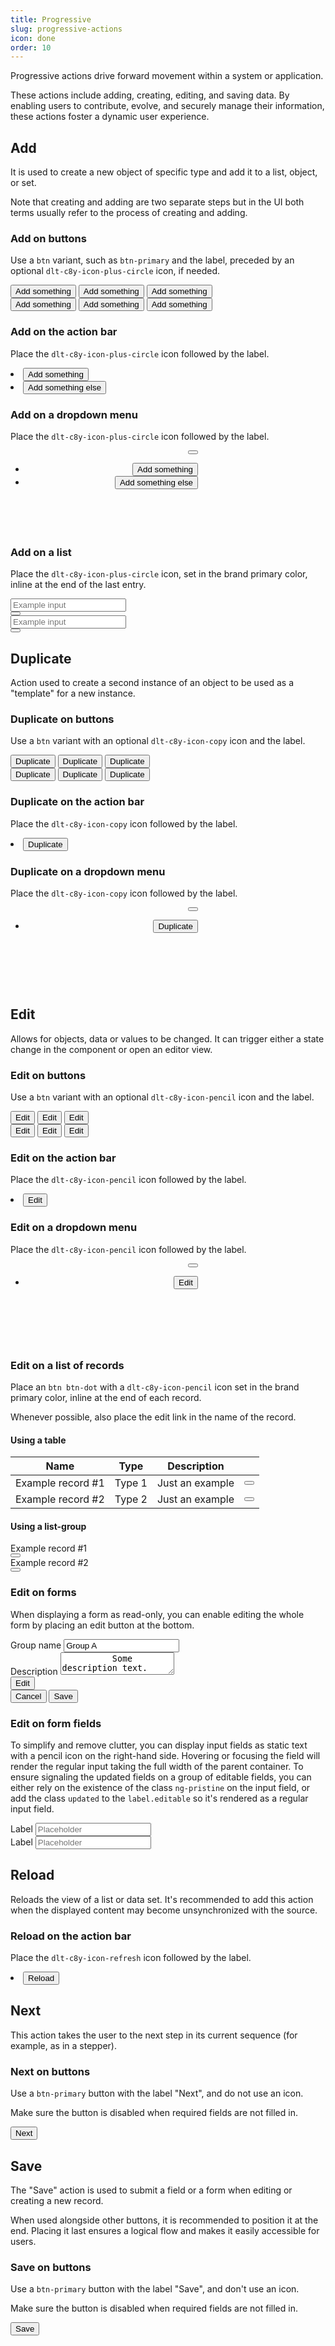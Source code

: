 ```yaml
---
title: Progressive
slug: progressive-actions
icon: done
order: 10
---
```


<!-- markdownlint-disable MD025 -->
<!-- markdownlint-disable MD024 -->
<!-- markdownlint-disable MD033 -->

Progressive actions drive forward movement within a system or application.

These actions include adding, creating, editing, and saving data. By enabling users to
contribute, evolve, and securely manage their information, these actions foster a dynamic user
experience.

## Add

It is used to create a new object of specific type and add it to a list, object, or set.

Note that creating and adding are two separate steps but in the UI both terms usually refer to the
process of creating and adding.

### Add on buttons

Use a `btn` variant, such as `btn-primary` and the label, preceded by an optional
`dlt-c8y-icon-plus-circle` icon, if needed.

<codex-tutorial-example class="c8y-codex-override">
  <div class="container-fluid p-24">
<!-- important -->
<button class="btn btn-link" type="button">
  Add something
</button>
<button class="btn btn-default" type="button">
  Add something
</button>
<button class="btn btn-primary" type="button">
  Add something
</button>
<!-- /important -->
  </div>
  <div class="container-fluid p-24">
<!-- important -->
<button class="btn btn-link" type="button">
  <i c8yIcon="plus-circle"></i>
  Add something
</button>
<button class="btn btn-default" type="button">
  <i c8yIcon="plus-circle"></i>
  Add something
</button>
<button class="btn btn-primary" type="button">
  <i c8yIcon="plus-circle"></i>
  Add something
</button>
<!-- /important -->
  </div>
</codex-tutorial-example>

### Add on the action bar

Place the `dlt-c8y-icon-plus-circle` icon followed by the label.

<codex-tutorial-example class="c8y-codex-override">
  <div class="container-fluid p-24">
    <div class="c8y-ui-action-bar p-static p-r-24 p-l-24">
      <div class="navbar-nav navbar-right">
        <li>
  <!-- important -->
  <button class="btn btn-link">
    <i class="dlt-c8y-icon-plus-circle"></i>
    Add something
  </button>
  <!-- /important -->
        </li>
        <li>
          <button class="btn btn-link">
            <i class="dlt-c8y-icon-plus-circle"></i>
            Add something else
          </button>
        </li>
      </div>
    </div>
  </div>
</codex-tutorial-example>

### Add on a dropdown menu

Place the `dlt-c8y-icon-plus-circle` icon followed by the label.

<codex-tutorial-example class="c8y-codex-override">
  <div class="container-fluid p-24">
    <div style="min-height: 130px; max-width: 300px; text-align: right;">
      <!-- important -->
      <div class="dropdown open">
        <button class="dropdown-toggle c8y-dropdown">
          <i c8yIcon="ellipsis-v"></i>
        </button>
  <!-- important -->
  <ul class="dropdown-menu dropdown-menu-right">
    <li>
      <button>
        <i c8yIcon="plus-circle"></i>
        Add something
      </button>
    </li>
    <li>
      <button>
        <i c8yIcon="plus-circle"></i>
        Add something else
      </button>
    </li>
  </ul>
  <!-- /important -->
      </div>
      <!-- /important -->
    </div>
  </div>
</codex-tutorial-example>

### Add on a list

Place the `dlt-c8y-icon-plus-circle` icon, set in the brand primary color, inline at the end of the last entry.

<codex-tutorial-example class="c8y-codex-override">
  <div class="container-fluid p-24">
    <div class="row">
      <div class="col-md-4">
        <div class="d-col gap-16">
  <!-- important -->
  <div class="input-group">
    <input type="text" class="form-control" placeholder="Example input"/>
    <div class="input-group-btn">
      <button class="btn-dot text-primary invisible" type="button"
        [attr.aria-label]="'Add'"
        [adaptivePosition]="false"
        tooltip="Add"
        [delay]="350"
      >
        <i class="dlt-c8y-icon-plus-circle"></i>
      </button>
    </div>
  </div>
  <div class="input-group">
    <input type="text" class="form-control" placeholder="Example input"/>
    <div class="input-group-btn">
      <button class="btn-dot text-primary" type="button"
        [attr.aria-label]="'Add'"
        [adaptivePosition]="false"
        tooltip="Add"
        [delay]="350"
      >
        <i class="dlt-c8y-icon-plus-circle"></i>
      </button>
    </div>
  </div>
  <!-- /important -->
        </div>
      </div>
    </div>
  </div>
</codex-tutorial-example>

## Duplicate

Action used to create a second instance of an object to be used as a "template" for a new instance.

### Duplicate on buttons

Use a `btn` variant with an optional `dlt-c8y-icon-copy` icon and the label.

<codex-tutorial-example class="c8y-codex-override">
  <div class="container-fluid p-24">
<!-- important -->
<button class="btn btn-link" type="button">
  Duplicate
</button>
<button class="btn btn-default" type="button">
  Duplicate
</button>
<button class="btn btn-primary" type="button">
  Duplicate
</button>
<!-- /important -->
  </div>
  <div class="container-fluid p-24">
<!-- important -->
<button class="btn btn-link" type="button">
  <i c8yIcon="copy"></i>
  Duplicate
</button>
<button class="btn btn-default" type="button">
  <i c8yIcon="copy"></i>
  Duplicate
</button>
<button class="btn btn-primary" type="button">
  <i c8yIcon="copy"></i>
  Duplicate
</button>
<!-- /important -->
  </div>
</codex-tutorial-example>

### Duplicate on the action bar

Place the `dlt-c8y-icon-copy` icon followed by the label.

<codex-tutorial-example class="c8y-codex-override">
  <div class="container-fluid p-24">
    <div class="c8y-ui-action-bar p-static p-r-24 p-l-24">
      <div class="navbar-nav navbar-right">
        <li>
  <!-- important -->
  <button class="btn btn-link">
    <i c8yIcon="copy"></i>
    Duplicate
  </button>
  <!-- /important -->
        </li>
      </div>
    </div>
  </div>
</codex-tutorial-example>

### Duplicate on a dropdown menu

Place the `dlt-c8y-icon-copy` icon followed by the label.

<codex-tutorial-example class="c8y-codex-override">
  <div class="container-fluid p-24">
    <div style="min-height: 130px; max-width: 300px; text-align: right;">
      <div class="dropdown open">
        <button class="dropdown-toggle c8y-dropdown">
          <i c8yIcon="ellipsis-v"></i>
        </button>
  <!-- important -->
  <ul class="dropdown-menu dropdown-menu-right">
    <li>
      <button>
        <i c8yIcon="copy"></i>
        Duplicate
      </button>
    </li>
  </ul>
  <!-- /important -->
      </div>
    </div>
  </div>
</codex-tutorial-example>

## Edit

Allows for objects, data or values to be changed. It can trigger either a state change in the
component or open an editor view.

### Edit on buttons

Use a `btn` variant with an optional `dlt-c8y-icon-pencil` icon and the label.

<codex-tutorial-example class="c8y-codex-override">
  <div class="container-fluid p-24">
<!-- important -->
<button class="btn btn-link" type="button">
  Edit
</button>
<button class="btn btn-default" type="button">
  Edit
</button>
<button class="btn btn-primary" type="button">
  Edit
</button>
<!-- /important -->
  </div>
  <div class="container-fluid p-24">
<!-- important -->
<button class="btn btn-link" type="button">
  <i c8yIcon="pencil"></i>
  Edit
</button>
<button class="btn btn-default" type="button">
  <i c8yIcon="pencil"></i>
  Edit
</button>
<button class="btn btn-primary" type="button">
  <i c8yIcon="pencil"></i>
  Edit
</button>
<!-- /important -->
  </div>
</codex-tutorial-example>

### Edit on the action bar

Place the `dlt-c8y-icon-pencil` icon followed by the label.

<codex-tutorial-example class="c8y-codex-override">
  <div class="container-fluid p-24">
  <div class="c8y-ui-action-bar p-static p-r-24 p-l-24">
    <div class="navbar-nav navbar-right">
      <li>
<!-- important -->
<button class="btn btn-link">
  <i c8yIcon="pencil"></i>
  Edit
</button>
<!-- /important -->
      </li>
    </div>
  </div>
  </div>
</codex-tutorial-example>

### Edit on a dropdown menu

Place the `dlt-c8y-icon-pencil` icon followed by the label.

<codex-tutorial-example class="c8y-codex-override">
  <div class="container-fluid p-24">
    <div style="min-height: 130px; max-width: 300px; text-align: right;">
      <div class="dropdown open">
        <button class="dropdown-toggle c8y-dropdown">
          <i c8yIcon="ellipsis-v"></i>
        </button>
        <!-- important -->
        <ul class="dropdown-menu dropdown-menu-right">
          <li>
            <button>
              <i c8yIcon="pencil"></i>
              Edit
            </button>
          </li>
        </ul>
        <!-- /important -->
      </div>
    </div>
  </div>
</codex-tutorial-example>

### Edit on a list of records

Place an `btn btn-dot` with a `dlt-c8y-icon-pencil` icon set in the brand primary color, inline at
the end of each record.

Whenever possible, also place the edit link in the name of the record.

#### Using a table

<codex-tutorial-example class="c8y-codex-override">
  <div class="container-fluid p-24">
    <table class="table separator-bottom">
      <thead>
        <tr>
          <th>Name</th>
          <th>Type</th>
          <th>Description</th>
          <th></th>
        </tr>
      </thead>
      <tbody>
        <tr>
          <td>Example record #1</td>
          <td>Type 1</td>
          <td>Just an example</td>
          <td class="text-right">
            <button type="button" class="btn btn-dot" tooltip="Edit" [attr.aria-label]="'Edit'" [delay]="350">
              <i class="dlt-c8y-icon-pencil text-primary"></i>
            </button>
          </td>
        </tr>
        <tr>
          <td>Example record #2</td>
          <td>Type 2</td>
          <td>Just an example</td>
          <td class="text-right">
            <button type="button" class="btn btn-dot" tooltip="Edit" [attr.aria-label]="'Edit'" [delay]="350">
              <i class="dlt-c8y-icon-pencil text-primary"></i>
            </button>
          </td>
        </tr>
      </tbody>
    </table>
  </div>
</codex-tutorial-example>

#### Using a list-group

<codex-tutorial-example class="c8y-codex-override">
  <div class="container-fluid p-24">
    <c8y-list-group class="separator-top">
      <c8y-li>
        <c8y-li-icon icon="file"></c8y-li-icon>
        <div class="d-flex">
          <div>Example record #1</div>
          <div class="m-l-auto">
            <button type="button" class="btn btn-dot" tooltip="Edit" [attr.aria-label]="'Edit'" [delay]="350">
              <i class="dlt-c8y-icon-pencil text-primary"></i>
            </button>
          </div>
        </div>
      </c8y-li>
      <c8y-li>
        <c8y-li-icon icon="file"></c8y-li-icon>
        <div class="d-flex">
          <div>Example record #2</div>
          <div class="m-l-auto">
            <button type="button" class="btn btn-dot" tooltip="Edit" [attr.aria-label]="'Edit'" [delay]="350">
              <i class="dlt-c8y-icon-pencil text-primary"></i>
            </button>
          </div>
        </div>
      </c8y-li>
    </c8y-list-group>
  </div>
</codex-tutorial-example>

### Edit on forms

When displaying a form as read-only, you can enable editing the whole form by placing an edit button
at the bottom.

<codex-tutorial-example class="c8y-codex-override">
  <div class="container-fluid p-24">
    <!-- important -->
    <form
      class="form-editable hidden-labels"
      [ngClass]="{'form-read-only': !data.editable }"
      name="groupDetailsForm"
    >
    <!-- […] -->
    <!-- /important -->
      <div class="form-group">
        <label for="group-name">Group name</label>
        <input
          id="group-name"
          type="text"
          class="form-control"
          value="Group A"
          maxlength="254"
          required
        />
      </div>
      <div class="form-group">
        <label for="description">Description</label>
        <textarea id="description" rows="2" class="form-control" placeholder="add some notes">
          Some description text.
        </textarea>
      </div>
    <!-- important -->
      <button (click)="data.editable=!data.editable" class="btn btn-link form-edit-btn">
        <i c8yIcon="pencil"></i>
        <span translate>
          Edit
        </span>
      </button>
      <div class="form-actions">
        <button type="button" class="btn btn-default" (click)="data.editable=!data.editable">
          <span translate>Cancel</span>
        </button>
        <button type="submit" class="btn btn-primary" translate>
          Save
        </button>
      </div>
    </form>
    <!-- /important -->
  </div>
</codex-tutorial-example>

### Edit on form fields

To simplify and remove clutter, you can display input fields as static text with a pencil icon on
the right-hand side. Hovering or focusing the field will render the regular input taking the full
width of the parent container. To ensure signaling the updated fields on a group of editable fields,
you can either rely on the existence of the class `ng-pristine` on the input field, or add the class
`updated` to the `label.editable` so it's rendered as a regular input field.

<codex-tutorial-example class="c8y-codex-override">
  <div class="container-fluid p-24">
    <div class="row">
      <div class="col-sm-6">
  <!-- important -->
  <div class="form-group">
    <label class="sr-only">Label</label>
  <label class="editable" [ngClass]="{'updated': false}">
    <input
      type="text"
      class="form-control"
      placeholder="Placeholder"
      [(ngModel)]="data.label"
      [style.width.ch]="(data.label?.length || 9) + 2"
    />
  </label>
  </div>
  <div class="form-group">
    <label>Label</label>
    <label class="editable" [ngClass]="{'updated': false}">
      <input
      type="text"
      class="form-control"
      placeholder="Placeholder"
      [ngModel]="data.anotherlabel"
      [style.width.ch]="(data.anotherlabel?.length || 9) + 2"
      />
    </label>
  </div>
  <!-- /important -->
      </div>
    </div>
  </div>
</codex-tutorial-example>

## Reload

Reloads the view of a list or data set. It's recommended to add this action when the displayed
content may become unsynchronized with the source.

### Reload on the action bar

Place the `dlt-c8y-icon-refresh` icon followed by the label.

<codex-tutorial-example class="c8y-codex-override">
  <div class="container-fluid p-24">
    <div class="c8y-ui-action-bar p-static p-r-24 p-l-24">
      <div class="navbar-nav navbar-right">
        <li>
  <!-- important -->
  <button class="btn btn-link">
    <i c8yIcon="refresh"></i>
    Reload
  </button>
  <!-- /important -->
        </li>
      </div>
    </div>
  </div>
</codex-tutorial-example>

## Next

This action takes the user to the next step in its current sequence (for example, as in a stepper).

### Next on buttons

Use a `btn-primary` button with the label "Next", and do not use an icon.

Make sure the button is disabled when required fields are not filled in.

<codex-tutorial-example class="c8y-codex-override">
  <div class="container-fluid p-24">
    <button type="button" class="btn btn-primary">
      Next
    </button>
  </div>
</codex-tutorial-example>

## Save

The "Save" action is used to submit a field or a form when editing or creating a new record.

When used alongside other buttons, it is recommended to position it at the end. Placing it last
ensures a logical flow and makes it easily accessible for users.

### Save on buttons

Use a `btn-primary` button with the label "Save", and don't use an icon.

Make sure the button is disabled when required fields are not filled in.

<codex-tutorial-example class="c8y-codex-override">
  <div class="container-fluid p-24">
    <button type="button" class="btn btn-primary">
      Save
    </button>
  </div>
</codex-tutorial-example>
